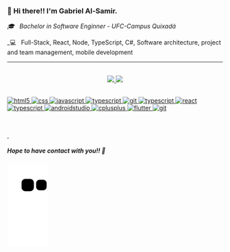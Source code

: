 ### 👋 Hi there!! I'm Gabriel Al-Samir.

_🎓 &nbsp; Bachelor in Software Enginner - UFC-Campus Quixadá_

_💻 &nbsp; Full-Stack, React, Node, TypeScript, C#, Software architecture, project and team management, mobile development

<hr/>
<br/>

<div align="center">
  <a href="https://github.com/GuimaraesSl">
  <img height="170em" src="https://github-readme-stats-guimaraessl.vercel.app/api?username=guimaraessl&show_icons=true&theme=dracula&include_all_commits=true&count_private=true"/>
  <img height="170em" src="https://github-readme-stats-guimaraessl.vercel.app/api/top-langs/?username=guimaraessl&layout=compact&langs_count=7&theme=dracula"/>
</div>
  
<div style="display: inline_block"><br>
<p align="left">
<img src="https://cdn.jsdelivr.net/gh/devicons/devicon/icons/html5/html5-original.svg" alt="html5" width="40" height="30"/>
<img src="https://cdn.jsdelivr.net/gh/devicons/devicon/icons/css3/css3-original.svg" alt="css" width="40" height="30"/>
<img src="https://cdn.jsdelivr.net/gh/devicons/devicon/icons/javascript/javascript-original.svg" alt="javascript" width="40" height="30"/> 
<img src="https://cdn.jsdelivr.net/gh/devicons/devicon/icons/typescript/typescript-original.svg" alt="typescript" width="40" height="30"/>
<img src="https://cdn.jsdelivr.net/gh/devicons/devicon/icons/csharp/csharp-original.svg" alt="git" width="40" height="30"/>
<img src="https://cdn.jsdelivr.net/gh/devicons/devicon/icons/python/python-original.svg" alt="typescript" width="40" height="30"/>
<img src="https://cdn.jsdelivr.net/gh/devicons/devicon/icons/react/react-original.svg" alt="react" width="40" height="30"/>
<img src="https://cdn.jsdelivr.net/gh/devicons/devicon/icons/nodejs/nodejs-original.svg" alt="typescript" width="40" height="30"/>
<img src="https://cdn.jsdelivr.net/gh/devicons/devicon/icons/androidstudio/androidstudio-original.svg" alt="androidstudio" width="40" height="30"/>  
<img src="https://cdn.jsdelivr.net/gh/devicons/devicon/icons/cplusplus/cplusplus-original.svg" alt="cplusplus" width="40" height="30"/>
<img src="https://cdn.jsdelivr.net/gh/devicons/devicon/icons/flutter/flutter-original.svg" alt="flutter" width="40" height="30"/>
<img src="https://cdn.jsdelivr.net/gh/devicons/devicon/icons/git/git-original.svg" alt="git" width="40" height="30"/>
  
##
  
<br>
<div>
  <a href="https://www.linkedin.com/in/gabriel-al-samir" target="_blank">
    <img src="https://img.shields.io/badge/LinkedIn-0077B5?style=for-the-badge&logo=linkedin&logoColor=white" alt=""/>
  </a>
  <a href="https://www.instagram.com/alsamir_gabriel" target="_blank">
    <img src="https://img.shields.io/badge/Instagram-E4405F?style=for-the-badge&logo=instagram&logoColor=white" alt=""/>
  </a>  
</div>

##### Hope to have contact with you!! 👋
  
![Snake animation](https://github.com/GuimaraesSl/GuimaraesSl/blob/output/github-contribution-grid-snake.svg)
